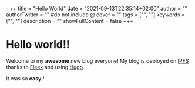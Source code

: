 +++
title = "Hello World"
date = "2021-09-13T22:35:14+02:00"
author = ""
authorTwitter = "" #do not include @
cover = ""
tags = ["", ""]
keywords = ["", ""]
description = ""
showFullContent = false
+++

# Hello world!!

Welcome to my **awesome** new blog everyone! My blog is deployed on [IPFS](https://ipfs.io) thanks to [Fleek](https://fleek.co) and using [Hugo](https://http://gohugo.io/).

It was so **easy**!!
